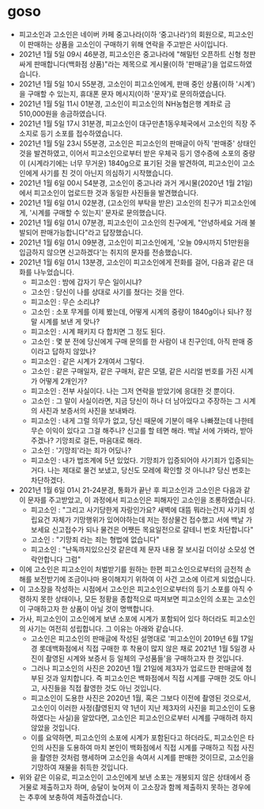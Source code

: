 # goso

- 피고소인과 고소인은 네이버 카페 중고나라(이하 ‘중고나라’)의 회원으로, 피고소인이  판매하는 상품을 고소인이 구매하기 위해 연락을 주고받은 사이입니다.
- 2021년 1월 5일 09시 46분경, 피고소인은 중고나라에 "해밀턴 오픈하트 신형 청판 싸게 판매합니다(백화점 상품)"라는 제목으로 게시물(이하 '판매글')을 업로드하였습니다.
- 2021년 1월 5일 10시 55분경, 고소인이 피고소인에게, 판매 중인 상품(이하 '시계')을 구매할 수 있는지, 휴대폰 문자 메시지(이하 '문자')로 문의하였습니다.
- 2021년 1월 5일 11시 01분경, 고소인이 피고소인의 NH농협은행 계좌로 금510,000원을 송금하였습니다.
- 2021년 1월 5일 17시 31분경, 피고소인이 대구만촌1동우체국에서 고소인의 직장 주소지로 등기 소포를 접수하였습니다.
- 2021년 1월 5일 23시 55분경, 고소인은 피고소인의 판매글이 아직 '판매중' 상태인 것을 발견하였고, 이어서 피고소인으로부터 받은 우체국 등기 영수증에 소포의 중량이 (시계라기에는 너무 무거운) 1840g으로 표기된 것을 발견하여, 피고소인이 고소인에게 사기를 친 것이 아닌지 의심하기 시작했습니다.
- 2021년 1월 6일 00시 54분경, 고소인이 중고나라 과거 게시물(2020년 1월 21일)에서 피고소인이 업로드한 것과 동일한 사진들을 발견했습니다.
- 2021년 1월 6일 01시 02분경, (고소인의 부탁을 받은) 고소인의 친구가 피고소인에게, '시계를 구매할 수 있는지' 문자로 문의했습니다.
- 2021년 1월 6일 01시 07분경, 피고소인이 고소인의 친구에게, "안녕하세요 거래 불발되어 판매가능합니다"라고 답장했습니다.
- 2021년 1월 6일 01시 09분경, 고소인이 피고소인에게, '오늘 09시까지 51만원을 입금하지 않으면 신고하겠다'는 취지의 문자를 전송했습니다.
- 2021년 1월 6일 01시 13분경, 고소인이 피고소인에게 전화를 걸어, 다음과 같은 대화를 나누었습니다.
  - 피고소인 : 밤에 갑자기 무슨 일이시냐?
  - 고소인 : 당신이 나를 상대로 사기를 쳤다는 것을 안다. 
  - 피고소인 : 무슨 소리냐?
  - 고소인 : 소포 무게를 이제 봤는데, 어떻게 시계의 중량이 1840g이나 되나? 정말 시계를 보낸 게 맞나?
  - 피고소인 : 시계 패키지 다 합치면 그 정도 된다.
  - 고소인 : 몇 분 전에 당신에게 구매 문의를 한 사람이 내 친구인데, 아직 판매 중이라고 답하지 않았나?
  - 피고소인 : 같은 시계가 2개여서 그렇다.
  - 고소인 : 같은 구매일자, 같은 구매처, 같은 모델, 같은 시리얼 번호를 가진 시계가 어떻게 2개인가?
  - 피고소인 : 전부 사실이다. 나는 그저 연락을 받았기에 응대한 것 뿐이다.
  - 고소인 : 그 말이 사실이라면, 지금 당신이 하나 더 남아있다고 주장하는 그 시계의 사진과 보증서의 사진을 보내봐라.
  - 피고소인 : 내게 그럴 의무가 없고, 당신 때문에 기분이 매우 나빠졌는데 나한테 무슨 이익이 있다고 그걸 해주나? 신고를 할 테면 해라. 백날 서에 가봐라, 받아주겠나? 기망죄로 걸든, 마음대로 해라.
  - 고소인 : '기망죄'라는 죄가 어딨나?
  - 피고소인 : 내가 법조계에 5년 있었다. 기망죄가 입증되어야 사기죄가 입증되는 거다. 나는 제대로 물건 보냈고, 당신도 모레에 확인할 것 아니냐? 당신 번호는 차단하겠다.
- 2021년 1월 6일 01시 21-24분경, 통화가 끝난 후 피고소인과 고소인은 다음과 같이 문자를 주고받았고, 이 과정에서 피고소인은 피해자인 고소인을 조롱하였습니다.
  - 피고소인 : "그리고 사기당한게 자랑인가요? 새벽에 대뜸 뭐라는건지 사기죄 성립요건 자체가 기망행위가 있어야하는데 저는 정상물건 접수했고 서에 백날 가보세요 신고접수가 되나 물건은 어쨋든 목요일전으로 갈테니 번호 차단합니다"
  - 고소인 : "기망죄 라는 죄는 형법에 없습니다"
  - 피고소인 : "난독까지있으신것 같은데 제 문자 내용 잘 보시길 더이상 소모성 연락안합니다 그럼"
- 이에 고소인은 피고소인이 처벌받기를 원하는 한편 피고소인으로부터의 금전적 손해를 보전받기에 조금이나마 용이해지기 위하여 이 사건 고소에 이르게 되었습니다.
- 이 고소장을 작성하는 시점에서 고소인은 피고소인으로부터의 등기 소포를 아직 수령하지 못한 상태이나, 모든 정황을 종합적으로 따져보면 피고소인의 소포는 고소인이 구매하고자 한 상품이 아닐 것이 명백합니다.
- 가사, 피고소인이 고소인에게 보낸 소포에 시계가 포함되어 있다 하더라도 피고소인의 사기는 여전히 성립합니다. 그 이유는 아래와 같습니다.
  - 고소인은 피고소인의 판매글에 작성된 설명대로 '피고소인이 2019년 6월 17일경 롯데백화점에서 직접 구매한 후 착용이 많지 않은 채로 2021년 1월 5일경 사진이 촬영된 시계와 보증서 등 일체의 구성품들'을 구매하고자 한 것입니다.
  - 그러나 피고소인의 사진은 2020년 1월 21일에 제3자가 업로드한 판매글에 첨부된 것과 일치합니다. 즉 피고소인은 백화점에서 직접 시계를 구매한 것도 아니고, 사진들을 직접 촬영한 것도 아닌 것입니다.
  - 피고소인이 도용한 사진은 2020년 1월, 혹은 그보다 이전에 촬영된 것으로서, 고소인이 이러한 사정(촬영된지 약 1년이 지난 제3자의 사진을 피고소인이 도용하였다는 사실)을 알았다면, 고소인은 피고소인으로부터 시계를 구매하려 하지 않았을 것입니다.
  - 이를 요약하면, 피고소인의 소포에 시계가 포함된다고 하더라도, 피고소인은 타인의 사진을 도용하여 마치 본인이 백화점에서 직접 시계를 구매하고 직접 사진을 촬영한 것처럼 행세하며 고소인을 속여서 시계를 판매한 것이므로, 고소인을 기망하여 재물을 취득한 것입니다.
- 위와 같은 이유로, 피고소인이 고소인에게 보낸 소포는 개봉되지 않은 상태에서 증거물로 제출하고자 하며, 송달이 늦어져 이 고소장과 함께 제출하지 못하는 경우에는 추후에 보충하여 제출하겠습니다.
